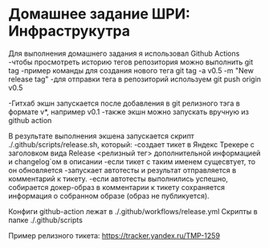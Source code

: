 # Домашнее задание ШРИ: Инфраструкутра
Для выполнения домашнего задания я использовал Github Actions
-чтобы просмотреть историю тегов репозитория можно выполнить git tag
-пример команды для создания нового тега git tag -a v0.5 -m "New release tag"
-для отправки тега в репозиторий используем git push origin v0.5

-Гитхаб экшн запускается после добавления в git релизного тэга в формате v*, например v0.1
-также экшн можно запускать вручную из github action

В результате выполнения экшена запускается скрипт ./.github/scripts/release.sh, который:
-создает тикет в Яндекс Трекере с заголовком вида Release <релизный тег> дополнительной информацией и changelog`ом в описании
-если тикет с таким именем сущесвтует, то он обновляется
-запускает автотесты и результат отправляется в комментарий к тикету.
-если автотесты выполнились успешно, собирается докер-образ в комментарии к тикету сохраняется информация о собранном образе (образ не публикуется).


Конфиги github-action лежат в ./.github/workflows/release.yml 
Скрипты в папке ./.github/scripts

Пример релизного тикета: https://tracker.yandex.ru/TMP-1259
